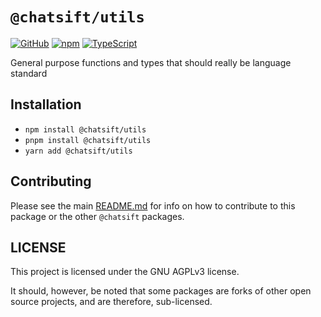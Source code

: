 # `@chatsift/utils`

[![GitHub](https://img.shields.io/badge/License-GNU%20AGPLv3-yellow.svg)](https://github.com/ChatSift/utilities/blob/main/LICENSE)
[![npm](https://img.shields.io/npm/v/@chatsift/utils?color=crimson&logo=npm)](https://www.npmjs.com/package/@chatsift/utils)
[![TypeScript](https://github.com/ChatSift/utilities/actions/workflows/quality.yml/badge.svg)](https://github.com/ChatSift/utilities/actions/workflows/quality.yml)

General purpose functions and types that should really be language standard

## Installation

- `npm install @chatsift/utils`
- `pnpm install @chatsift/utils`
- `yarn add @chatsift/utils`

## Contributing

Please see the main [README.md](https://github.com/ChatSift/utilities) for info on how to contribute to this package or the other `@chatsift` packages.

## LICENSE

This project is licensed under the GNU AGPLv3 license.

It should, however, be noted that some packages are forks of other open source projects, and are therefore, sub-licensed.
